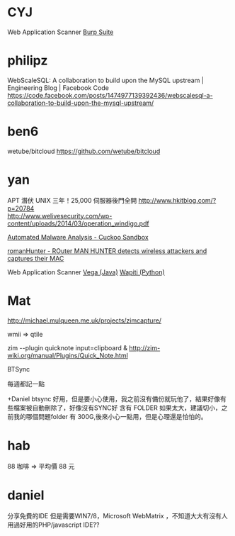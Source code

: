 # CYJ

Web Application Scanner
[Burp Suite](http://portswigger.net/burp/)

# philipz

WebScaleSQL: A collaboration to build upon the MySQL upstream | Engineering Blog | Facebook Code
<https://code.facebook.com/posts/1474977139392436/webscalesql-a-collaboration-to-build-upon-the-mysql-upstream/>  

# ben6

wetube/bitcloud
<https://github.com/wetube/bitcloud>  

# yan

APT 潛伏 UNIX 三年！25,000 伺服器後門全開
<http://www.hkitblog.com/?p=20784>  
<http://www.welivesecurity.com/wp-content/uploads/2014/03/operation_windigo.pdf>  

[Automated Malware Analysis - Cuckoo Sandbox](http://cuckoosandbox.org/)

[romanHunter - ROuter MAN HUNTER detects wireless attackers and captures their MAC](http://sourceforge.net/projects/romanhunter/)

Web Application Scanner
[Vega (Java)](http://subgraph.com/products.html)
[Wapiti (Python)](http://sourceforge.net/projects/wapiti/)

# Mat

<http://michael.mulqueen.me.uk/projects/zimcapture/>  

wmii => qtile 

zim --plugin quicknote input=clipboard &
<http://zim-wiki.org/manual/Plugins/Quick_Note.html>  

BTSync

每週都記一點

+Daniel
btsync 好用，但是要小心使用，我之前沒有備份就玩他了，結果好像有些檔案被自動刪除了，好像沒有SYNC好
含有 FOLDER 如果太大，建議切小，之前我的哪個問題folder 有 300G,後來小心一點用，但是心理還是怕怕的。

# hab

88 咖啡 => 平均價 88 元

# daniel

分享免費的IDE 但是需要WIN7/8，Microsoft WebMatrix ，不知道大大有沒有人用過好用的PHP/javascript IDE??